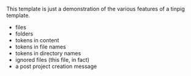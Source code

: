 This template is just a demonstration of the various features of a tinpig template.

* files
* folders
* tokens in content
* tokens in file names
* tokens in directory names
* ignored files (this file, in fact)
* a post project creation message
